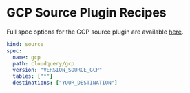 # GCP Source Plugin Recipes

Full spec options for the GCP source plugin are available [here](/docs/plugins/sources/gcp/configuration#gcp-spec).

```yaml copy
kind: source
spec:
  name: gcp
  path: cloudquery/gcp
  version: "VERSION_SOURCE_GCP"
  tables: ["*"]
  destinations: ["YOUR_DESTINATION"]
```
